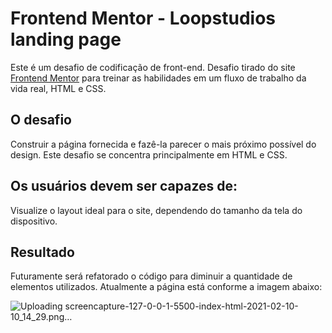 # Frontend Mentor - Loopstudios landing page


Este é um desafio de codificação de front-end.
Desafio tirado do site [Frontend Mentor](https://www.frontendmentor.io) para treinar as habilidades em um fluxo de trabalho da vida real, HTML e CSS.

## O desafio
Construir a página fornecida e fazê-la parecer o mais próximo possível do design.
Este desafio se concentra principalmente em HTML e CSS.


## Os usuários devem ser capazes de:

Visualize o layout ideal para o site, dependendo do tamanho da tela do dispositivo.

## Resultado
Futuramente será refatorado o código para diminuir a quantidade de elementos utilizados.
Atualmente a página está conforme a imagem abaixo:

![Uploading screencapture-127-0-0-1-5500-index-html-2021-02-10-10_14_29.png…]()
